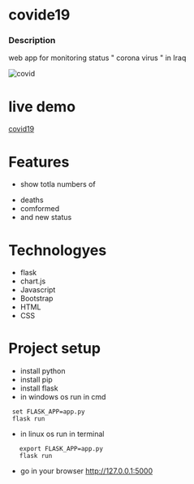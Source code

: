 # covide19
### Description
web app for monitoring status " corona virus " in Iraq

![covid](https://user-images.githubusercontent.com/30151596/117556214-1d0a3a00-b06f-11eb-822a-6c03a511d005.PNG)

# live demo
[covid19](https://covid1994.herokuapp.com/)

# Features
* show totla numbers of 
- deaths
- comformed
- and new status

# Technologyes 
* flask
* chart.js
* Javascript
* Bootstrap
* HTML
* CSS
# Project setup
* install python 
* install pip
* install flask 
* in windows os run in cmd
 ```
  set FLASK_APP=app.py 
  flask run
 ```
* in linux os run in terminal 
```
   export FLASK_APP=app.py
   flask run
```
* go in your browser http://127.0.0.1:5000
